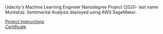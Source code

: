 Udacity's Machine Learning Engineer Nanodegree Project (2020- last name Muntaha): Sentimental Analysis deployed using AWS SageMaker. 


[Project Instructions](https://github.com/udacity/sagemaker-deployment/tree/master/README.md)  
[Certificate](https://www.udacity.com/certificate/R7MDNJ4H)
